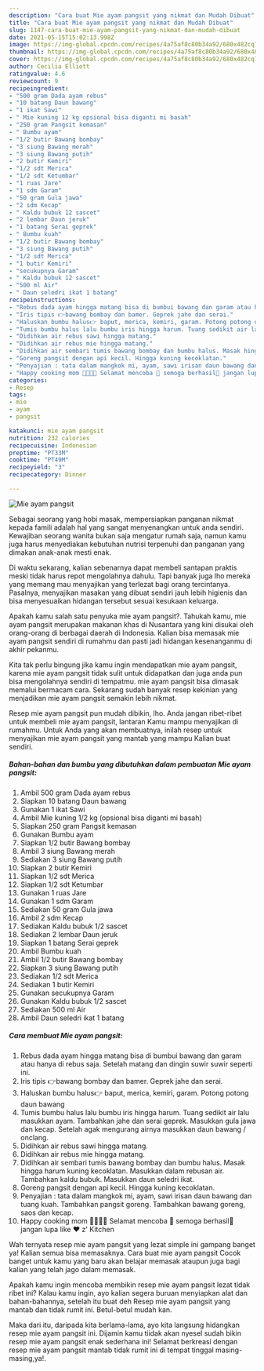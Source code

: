 ```yaml
---
description: "Cara buat Mie ayam pangsit yang nikmat dan Mudah Dibuat"
title: "Cara buat Mie ayam pangsit yang nikmat dan Mudah Dibuat"
slug: 1147-cara-buat-mie-ayam-pangsit-yang-nikmat-dan-mudah-dibuat
date: 2021-05-15T15:02:13.998Z
image: https://img-global.cpcdn.com/recipes/4a75af8c80b34a92/680x482cq70/mie-ayam-pangsit-foto-resep-utama.jpg
thumbnail: https://img-global.cpcdn.com/recipes/4a75af8c80b34a92/680x482cq70/mie-ayam-pangsit-foto-resep-utama.jpg
cover: https://img-global.cpcdn.com/recipes/4a75af8c80b34a92/680x482cq70/mie-ayam-pangsit-foto-resep-utama.jpg
author: Cecilia Elliott
ratingvalue: 4.6
reviewcount: 9
recipeingredient:
- "500 gram Dada ayam rebus"
- "10 batang Daun bawang"
- "1 ikat Sawi"
- " Mie kuning 12 kg opsional bisa diganti mi basah"
- "250 gram Pangsit kemasan"
- " Bumbu ayam"
- "1/2 butir Bawang bombay"
- "3 siung Bawang merah"
- "3 siung Bawang putih"
- "2 butir Kemiri"
- "1/2 sdt Merica"
- "1/2 sdt Ketumbar"
- "1 ruas Jare"
- "1 sdm Garam"
- "50 gram Gula jawa"
- "2 sdm Kecap"
- " Kaldu bubuk 12 sascet"
- "2 lembar Daun jeruk"
- "1 batang Serai geprek"
- " Bumbu kuah"
- "1/2 butir Bawang bombay"
- "3 siung Bawang putih"
- "1/2 sdt Merica"
- "1 butir Kemiri"
- "secukupnya Garam"
- " Kaldu bubuk 12 sascet"
- "500 ml Air"
- " Daun seledri ikat 1 batang"
recipeinstructions:
- "Rebus dada ayam hingga matang bisa di bumbui bawang dan garam atau hanya di rebus saja. Setelah matang dan dingin suwir suwir seperti ini."
- "Iris tipis 👉bawang bombay dan bamer. Geprek jahe dan serai."
- "Haluskan bumbu halus👉 baput, merica, kemiri, garam. Potong potong daun bawang"
- "Tumis bumbu halus lalu bumbu iris hingga harum. Tuang sedikit air lalu masukkan ayam. Tambahkan jahe dan serai geprek. Masukkan gula jawa dan kecap. Setelah agak mengurang airnya masukkan daun bawang / onclang."
- "Didihkan air rebus sawi hingga matang."
- "Didihkan air rebus mie hingga matang."
- "Didihkan air sembari tumis bawang bombay dan bumbu halus. Masak hingga harum kuning kecoklatan. Masukkan dalam rebusan air. Tambahkan kaldu bubuk. Masukkan daun seledri ikat."
- "Goreng pangsit dengan api kecil. Hingga kuning kecoklatan."
- "Penyajian : tata dalam mangkok mi, ayam, sawi irisan daun bawang dan tuang kuah. Tambahkan pangsit goreng. Tambahkan bawang goreng, saos dan kecap."
- "Happy cooking mom 👩‍🍳👨‍🍳 Selamat mencoba 💪 semoga berhasil🍝 jangan lupa like ❤️ z&#39; Kitchen"
categories:
- Resep
tags:
- mie
- ayam
- pangsit

katakunci: mie ayam pangsit 
nutrition: 232 calories
recipecuisine: Indonesian
preptime: "PT33M"
cooktime: "PT49M"
recipeyield: "3"
recipecategory: Dinner

---
```



![Mie ayam pangsit](https://img-global.cpcdn.com/recipes/4a75af8c80b34a92/680x482cq70/mie-ayam-pangsit-foto-resep-utama.jpg)

Sebagai seorang yang hobi masak, mempersiapkan panganan nikmat kepada famili adalah hal yang sangat menyenangkan untuk anda sendiri. Kewajiban seorang  wanita bukan saja mengatur rumah saja, namun kamu juga harus menyediakan kebutuhan nutrisi terpenuhi dan panganan yang dimakan anak-anak mesti enak.

Di waktu  sekarang, kalian sebenarnya dapat membeli santapan praktis meski tidak harus repot mengolahnya dahulu. Tapi banyak juga lho mereka yang memang mau menyajikan yang terlezat bagi orang tercintanya. Pasalnya, menyajikan masakan yang dibuat sendiri jauh lebih higienis dan bisa menyesuaikan hidangan tersebut sesuai kesukaan keluarga. 



Apakah kamu salah satu penyuka mie ayam pangsit?. Tahukah kamu, mie ayam pangsit merupakan makanan khas di Nusantara yang kini disukai oleh orang-orang di berbagai daerah di Indonesia. Kalian bisa memasak mie ayam pangsit sendiri di rumahmu dan pasti jadi hidangan kesenanganmu di akhir pekanmu.

Kita tak perlu bingung jika kamu ingin mendapatkan mie ayam pangsit, karena mie ayam pangsit tidak sulit untuk didapatkan dan juga anda pun bisa mengolahnya sendiri di tempatmu. mie ayam pangsit bisa dimasak memalui bermacam cara. Sekarang sudah banyak resep kekinian yang menjadikan mie ayam pangsit semakin lebih nikmat.

Resep mie ayam pangsit pun mudah dibikin, lho. Anda jangan ribet-ribet untuk membeli mie ayam pangsit, lantaran Kamu mampu menyajikan di rumahmu. Untuk Anda yang akan membuatnya, inilah resep untuk menyajikan mie ayam pangsit yang mantab yang mampu Kalian buat sendiri.

<!--inarticleads1-->

##### Bahan-bahan dan bumbu yang dibutuhkan dalam pembuatan Mie ayam pangsit:

1. Ambil 500 gram Dada ayam rebus
1. Siapkan 10 batang Daun bawang
1. Gunakan 1 ikat Sawi
1. Ambil  Mie kuning 1/2 kg (opsional bisa diganti mi basah)
1. Siapkan 250 gram Pangsit kemasan
1. Gunakan  Bumbu ayam
1. Siapkan 1/2 butir Bawang bombay
1. Ambil 3 siung Bawang merah
1. Sediakan 3 siung Bawang putih
1. Siapkan 2 butir Kemiri
1. Siapkan 1/2 sdt Merica
1. Siapkan 1/2 sdt Ketumbar
1. Gunakan 1 ruas Jare
1. Gunakan 1 sdm Garam
1. Sediakan 50 gram Gula jawa
1. Ambil 2 sdm Kecap
1. Sediakan  Kaldu bubuk 1/2 sascet
1. Sediakan 2 lembar Daun jeruk
1. Siapkan 1 batang Serai geprek
1. Ambil  Bumbu kuah
1. Ambil 1/2 butir Bawang bombay
1. Siapkan 3 siung Bawang putih
1. Sediakan 1/2 sdt Merica
1. Sediakan 1 butir Kemiri
1. Gunakan secukupnya Garam
1. Gunakan  Kaldu bubuk 1/2 sascet
1. Sediakan 500 ml Air
1. Ambil  Daun seledri ikat 1 batang




<!--inarticleads2-->

##### Cara membuat Mie ayam pangsit:

1. Rebus dada ayam hingga matang bisa di bumbui bawang dan garam atau hanya di rebus saja. Setelah matang dan dingin suwir suwir seperti ini.
1. Iris tipis 👉bawang bombay dan bamer. Geprek jahe dan serai.
1. Haluskan bumbu halus👉 baput, merica, kemiri, garam. Potong potong daun bawang
1. Tumis bumbu halus lalu bumbu iris hingga harum. Tuang sedikit air lalu masukkan ayam. Tambahkan jahe dan serai geprek. Masukkan gula jawa dan kecap. Setelah agak mengurang airnya masukkan daun bawang / onclang.
1. Didihkan air rebus sawi hingga matang.
1. Didihkan air rebus mie hingga matang.
1. Didihkan air sembari tumis bawang bombay dan bumbu halus. Masak hingga harum kuning kecoklatan. Masukkan dalam rebusan air. Tambahkan kaldu bubuk. Masukkan daun seledri ikat.
1. Goreng pangsit dengan api kecil. Hingga kuning kecoklatan.
1. Penyajian : tata dalam mangkok mi, ayam, sawi irisan daun bawang dan tuang kuah. Tambahkan pangsit goreng. Tambahkan bawang goreng, saos dan kecap.
1. Happy cooking mom 👩‍🍳👨‍🍳 Selamat mencoba 💪 semoga berhasil🍝 jangan lupa like ❤️ z&#39; Kitchen




Wah ternyata resep mie ayam pangsit yang lezat simple ini gampang banget ya! Kalian semua bisa memasaknya. Cara buat mie ayam pangsit Cocok banget untuk kamu yang baru akan belajar memasak ataupun juga bagi kalian yang telah jago dalam memasak.

Apakah kamu ingin mencoba membikin resep mie ayam pangsit lezat tidak ribet ini? Kalau kamu ingin, ayo kalian segera buruan menyiapkan alat dan bahan-bahannya, setelah itu buat deh Resep mie ayam pangsit yang mantab dan tidak rumit ini. Betul-betul mudah kan. 

Maka dari itu, daripada kita berlama-lama, ayo kita langsung hidangkan resep mie ayam pangsit ini. Dijamin kamu tiidak akan nyesel sudah bikin resep mie ayam pangsit enak sederhana ini! Selamat berkreasi dengan resep mie ayam pangsit mantab tidak rumit ini di tempat tinggal masing-masing,ya!.

